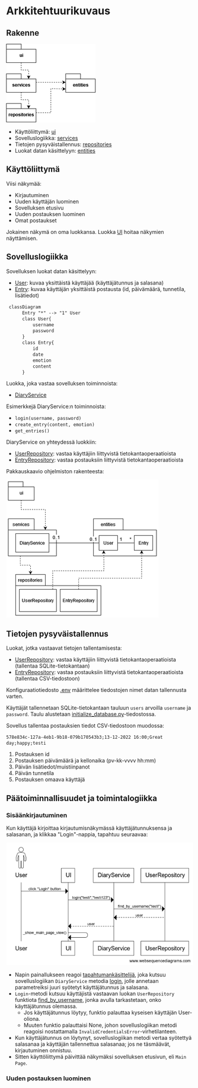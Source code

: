 # Arkkitehtuurikuvaus

## Rakenne

![pakkausrakenne](./kuvat/pakkausrakenne.png)

- Käyttöliittymä: [ui](https://github.com/liisaket/ot-harjoitustyo/blob/master/src/ui)
- Sovelluslogiikka: [services](https://github.com/liisaket/ot-harjoitustyo/blob/master/src/services)
- Tietojen pysyväistallennus: [repositories](https://github.com/liisaket/ot-harjoitustyo/blob/master/src/repositories)
- Luokat datan käsittelyyn: [entities](https://github.com/liisaket/ot-harjoitustyo/blob/master/src/entities)

## Käyttöliittymä

Viisi näkymää:
- Kirjautuminen
- Uuden käyttäjän luominen
- Sovelluksen etusivu
- Uuden postauksen luominen
- Omat postaukset

Jokainen näkymä on oma luokkansa. Luokka [UI](https://github.com/liisaket/ot-harjoitustyo/blob/master/src/ui/ui.py) hoitaa näkymien näyttämisen.

## Sovelluslogiikka

Sovelluksen luokat datan käsittelyyn:

- [User](https://github.com/liisaket/ot-harjoitustyo/blob/master/src/entities/user.py): kuvaa yksittäistä käyttäjää (käyttäjätunnus ja salasana)
- [Entry](https://github.com/liisaket/ot-harjoitustyo/blob/master/src/entities/entry.py): kuvaa käyttäjän yksittäistä postausta (id, päivämäärä, tunnetila, lisätiedot)

```mermaid
 classDiagram
      Entry "*" --> "1" User
      class User{
          username
          password
      }
      class Entry{
          id
          date
          emotion
          content
      }
```

Luokka, joka vastaa sovelluksen toiminnoista:

- [DiaryService](https://github.com/liisaket/ot-harjoitustyo/blob/master/src/services/diary_service.py)

Esimerkkejä DiaryService:n toiminnoista:

- ```login(username, password)```
- ```create_entry(content, emotion)```
- ```get_entries()```

DiaryService on yhteydessä luokkiin:

- [UserRepository](https://github.com/liisaket/ot-harjoitustyo/blob/master/src/repositories/user_repository.py): vastaa käyttäjiin liittyvistä tietokantaoperaatioista
- [EntryRepository](https://github.com/liisaket/ot-harjoitustyo/blob/master/src/repositories/entry_repository.py): vastaa postauksiin liittyvistä tietokantaoperaatioista

Pakkauskaavio ohjelmiston rakenteesta:

![Pakkausrakenne](./kuvat/arkkitehtuuri-rakenne.png)

## Tietojen pysyväistallennus

Luokat, jotka vastaavat tietojen tallentamisesta:

- [UserRepository](https://github.com/liisaket/ot-harjoitustyo/blob/master/src/repositories/user_repository.py): vastaa käyttäjiin liittyvistä tietokantaoperaatioista (tallentaa SQLite-tietokantaan)
- [EntryRepository](https://github.com/liisaket/ot-harjoitustyo/blob/master/src/repositories/entry_repository.py): vastaa postauksiin liittyvistä tietokantaoperaatioista (tallentaa CSV-tiedostoon)

Konfiguraatiotiedosto [.env](https://github.com/liisaket/ot-harjoitustyo/blob/master/.env) määrittelee tiedostojen nimet datan tallennusta varten.

Käyttäjät tallennetaan SQLite-tietokantaan tauluun ```users``` arvoilla ```username``` ja ```password```. Taulu alustetaan [initialize_database.py](https://github.com/liisaket/ot-harjoitustyo/blob/master/src/initialize_database.py)-tiedostossa.

Sovellus tallentaa postauksien tiedot CSV-tiedostoon muodossa:

```
578e834c-127a-4eb1-9b18-079b170543b3;13-12-2022 16:00;Great day;happy;testi
```

1. Postauksen id
2. Postauksen päivämäärä ja kellonaika (pv-kk-vvvv hh:mm)
3. Päivän lisätiedot/muistiinpanot
4. Päivän tunnetila
5. Postauksen omaava käyttäjä

## Päätoiminnallisuudet ja toimintalogiikka

### Sisäänkirjautuminen

Kun käyttäjä kirjoittaa kirjautumisnäkymässä käyttäjätunnuksensa ja salasanan, ja klikkaa "Login"-nappia, tapahtuu seuraavaa:

![Sekvenssikaavio](./kuvat/sekvenssikaavio_ui.png)

- Napin painallukseen reagoi [tapahtumankäsittelijä](https://github.com/liisaket/ot-harjoitustyo/blob/master/src/ui/login_view.py#L20), joka kutsuu sovelluslogiikan ```DiaryService``` metodia [login](https://github.com/liisaket/ot-harjoitustyo/blob/master/src/services/diary_service.py#L46), jolle annetaan parametreiksi juuri syötetyt käyttäjätunnus ja salasana. 
- ```Login```-metodi kutsuu käyttäjistä vastaavan luokan ```UserRepository``` funktiota [find_by_username](https://github.com/liisaket/ot-harjoitustyo/blob/master/src/repositories/user_repository.py#L46), jonka avulla tarkastetaan, onko käyttäjätunnus olemassa.
  - Jos käyttäjätunnus löytyy, funktio palauttaa kyseisen käyttäjän User-oliona.
  - Muuten funktio palauttaisi None, johon sovelluslogiikan metodi reagoisi nostattamalla ```InvalidCredentialsError```-virhetilanteen.
- Kun käyttäjätunnus on löytynyt, sovelluslogiikan metodi vertaa syötettyä salasanaa ja käyttäjän tallennettua salasanaa; jos ne täsmäävät, kirjautuminen onnistuu.
- Sitten käyttöliittymä päivittää näkymäksi sovelluksen etusivun, eli ```Main Page```.

### Uuden postauksen luominen

